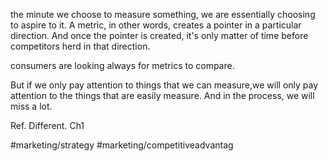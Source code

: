 the minute we choose to measure something, we are essentially choosing to aspire to it. A metric, in other words, creates a pointer in a particular direction. And once the pointer is created, it's only matter of time before competitors herd in that direction. 

consumers are looking always for metrics to compare.

But if we only pay attention to things that we can measure,we will only pay attention to the things that are easily measure. And in the process, we will miss a lot.

Ref. Different. Ch1

#marketing/strategy #marketing/competitiveadvantag 